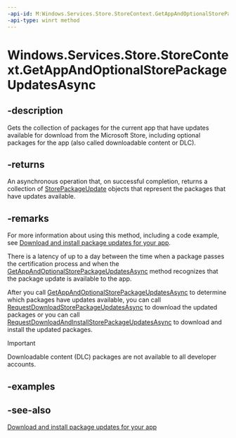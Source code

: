 ```yaml
---
-api-id: M:Windows.Services.Store.StoreContext.GetAppAndOptionalStorePackageUpdatesAsync
-api-type: winrt method
---
```


<!-- Method syntax
public Windows.Foundation.IAsyncOperation<Windows.Foundation.Collections.IVectorView<Windows.Services.Store.StorePackageUpdate>> GetAppAndOptionalStorePackageUpdatesAsync()
-->

# Windows.Services.Store.StoreContext.GetAppAndOptionalStorePackageUpdatesAsync

## -description
Gets the collection of packages for the current app that have updates available for download from the Microsoft Store, including optional packages for the app (also called downloadable content or DLC).

## -returns
An asynchronous operation that, on successful completion, returns a collection of [StorePackageUpdate](storepackageupdate.md) objects that represent the packages that have updates available.

## -remarks
For more information about using this method, including a code example, see [Download and install package updates for your app](https://msdn.microsoft.com/windows/uwp/packaging/self-install-package-updates).

There is a latency of up to a day between the time when a package passes the certification process and when the [GetAppAndOptionalStorePackageUpdatesAsync](storecontext_getappandoptionalstorepackageupdatesasync.md) method recognizes that the package update is available to the app.

After you call [GetAppAndOptionalStorePackageUpdatesAsync](storecontext_getappandoptionalstorepackageupdatesasync.md) to determine which packages have updates available, you can call [RequestDownloadStorePackageUpdatesAsync](storecontext_requestdownloadstorepackageupdatesasync.md) to download the updated packages or you can call [RequestDownloadAndInstallStorePackageUpdatesAsync](storecontext_requestdownloadandinstallstorepackageupdatesasync.md) to download and install the updated packages.



> [!IMPORTANT]
> Downloadable content (DLC) packages are not available to all developer accounts.

## -examples

## -see-also
[Download and install package updates for your app](https://msdn.microsoft.com/windows/uwp/packaging/self-install-package-updates)